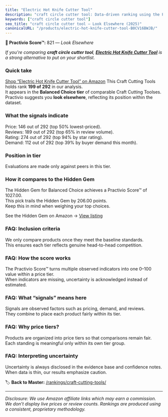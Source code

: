 ```yaml
---
title: "Electric Hot Knife Cutter Tool"
description: "craft circle cutter tool: Data-driven ranking using the Practivio Score™. Positioned by quality, value, demand, findability, momentum."
keywords: ["craft circle cutter tool"]
seo_title: "craft circle cutter tool — Look Elsewhere (2025)"
canonicalURL: "/products/electric-hot-knife-cutter-tool-B0CV16BWJB/"
---
```


**🚫 Practivio Score™:** 821 — _Look Elsewhere_


*If you're comparing **craft circle cutter tool**, **[Electric Hot Knife Cutter Tool](https://www.amazon.com/dp/B0CV16BWJB?tag=practivio-20)** is a strong alternative to put on your shortlist.*
### Quick take
[Shop “Electric Hot Knife Cutter Tool” on Amazon](https://www.amazon.com/dp/B0CV16BWJB?tag=practivio-20)
This Craft Cutting Tools holds rank **199 of 292** in our analysis.  
It appears in the **Balanced Choice tier** of comparable Craft Cutting Toolses.  
Practivio suggests you **look elsewhere**, reflecting its position within the dataset.

### What the signals indicate
Price: 146 out of 292 (top 50% lowest-priced).  
Reviews: 189 out of 292 (top 65% in review volume).  
Rating: 274 out of 292 (top 94% by star rating).  
Demand: 112 out of 292 (top 39% by buyer demand this month).

### Position in tier
Evaluations are made only against peers in this tier.

### How it compares to the Hidden Gem
The Hidden Gem for Balanced Choice achieves a Practivio Score™ of 1027.00.  
This pick trails the Hidden Gem by 206.00 points.  
Keep this in mind when weighing your top choices.  

See the Hidden Gem on Amazon → [View listing](https://www.amazon.com/dp/B08139Y31N?tag=practivio-20)

### FAQ: Inclusion criteria
We only compare products once they meet the baseline standards.  
This ensures each tier reflects genuine head-to-head competition.

### FAQ: How the score works
The Practivio Score™ turns multiple observed indicators into one 0–100 value within a price tier.  
When indicators are missing, uncertainty is acknowledged instead of estimated.

### FAQ: What “signals” means here
Signals are observed factors such as pricing, demand, and reviews.  
They combine to place each product fairly within its tier.

### FAQ: Why price tiers?
Products are organized into price tiers so that comparisons remain fair.  
Each standing is meaningful only within its own tier group.

### FAQ: Interpreting uncertainty
Uncertainty is always disclosed in the evidence base and confidence notes.  
When data is thin, our results emphasize caution.


🏷️ **Back to Master:** [/rankings/craft-cutting-tools/](/rankings/craft-cutting-tools/)

---
_Disclosure: We use Amazon affiliate links which may earn a commission. We don’t display live prices or review counts. Rankings are produced using a consistent, proprietary methodology._
